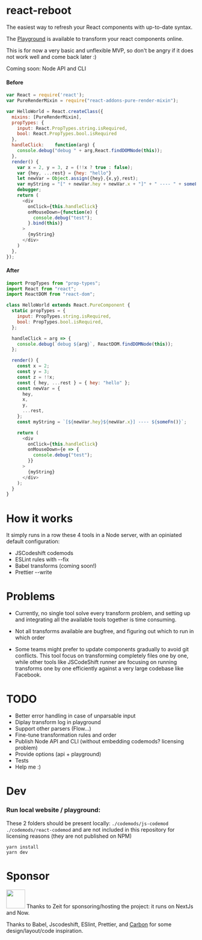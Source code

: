 # react-reboot

The easiest way to refresh your React components with up-to-date syntax.

The [Playground](https://react-reboot.now.sh/) is available to transform your react components online.

This is for now a very basic and unflexible MVP, so don't be angry if it does not work well and come back later :) 

Coming soon: Node API and CLI


#### Before

```javascript
var React = require('react');
var PureRenderMixin = require("react-addons-pure-render-mixin");

var HelloWorld = React.createClass({
  mixins: [PureRenderMixin],
  propTypes: {
    input: React.PropTypes.string.isRequired,
    bool: React.PropTypes.bool.isRequired
  },
  handleClick:    function(arg) {
    console.debug("debug " + arg,React.findDOMNode(this));
  },
  render() {
    var x = 2, y = 3, z = (!!x ? true : false);
    var {hey, ...rest} = {hey: "hello"}
    let newVar = Object.assign({hey},{x,y},rest);
    var myString = "[" + newVar.hey + newVar.x + "]" + " ---- " + someFn();
    debugger;
    return (
      <div
        onClick={this.handleClick}
        onMouseDown={function(e) {
          console.debug("test");
        }.bind(this)}
      >
        {myString}
      </div>
    )
  },
});
``` 

#### After
```javascript
import PropTypes from "prop-types";
import React from "react";
import ReactDOM from "react-dom";

class HelloWorld extends React.PureComponent {
  static propTypes = {
    input: PropTypes.string.isRequired,
    bool: PropTypes.bool.isRequired,
  };

  handleClick = arg => {
    console.debug(`debug ${arg}`, ReactDOM.findDOMNode(this));
  };

  render() {
    const x = 2;
    const y = 3;
    const z = !!x;
    const { hey, ...rest } = { hey: "hello" };
    const newVar = {
      hey,
      x,
      y,
      ...rest,
    };
    const myString = `[${newVar.hey}${newVar.x}] ---- ${someFn()}`;

    return (
      <div
        onClick={this.handleClick}
        onMouseDown={e => {
          console.debug("test");
        }}
      >
        {myString}
      </div>
    );
  }
}
``` 


# How it works

It simply runs in a row these 4 tools in a Node server, with an opiniated default configuration:

- JSCodeshift codemods
- ESLint rules with --fix
- Babel transforms (coming soon!)
- Prettier --write

# Problems

- Currently, no single tool solve every transform problem, and setting up and integrating all the available tools together is time consuming.

- Not all transforms available are bugfree, and figuring out which to run in which order 

- Some teams might prefer to update components gradually to avoid git conflicts. This tool focus on transforming completely files one by one, while other tools like JSCodeShift runner are focusing on running transforms one by one efficiently against a very large codebase like Facebook.


# TODO

- Better error handling in case of unparsable input
- Diplay transform log in playground
- Support other parsers (Flow...)
- Fine-tune transformation rules and order
- Publish Node API and CLI (without embedding codemods? licensing problem)
- Provide options (api + playground)
- Tests
- Help me :)

# Dev

### Run local website / playground:

These 2 folders should be present locally: `./codemods/js-codemod` `./codemods/react-codemod` and are not included in this repository for licensing reasons (they are not published on NPM)

```
yarn install
yarn dev
```

# Sponsor

<img src="https://avatars1.githubusercontent.com/u/14985020?s=200&v=4" width="50"/>
Thanks to Zeit for sponsoring/hosting the project: it runs on NextJs and Now.

Thanks to Babel, Jscodeshift, ESlint, Prettier, and [Carbon](https://github.com/dawnlabs/carbon) for some design/layout/code inspiration.
